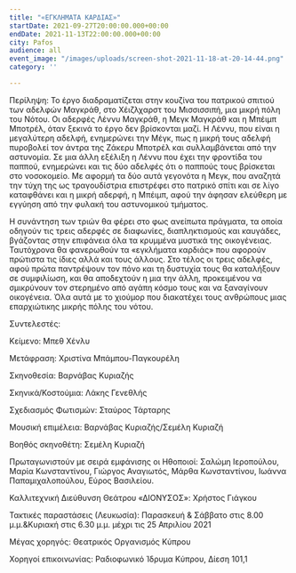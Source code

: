 ```yaml
---
title: "«ΕΓΚΛΗΜΑΤΑ ΚΑΡΔΙΑΣ»"
startDate: 2021-09-27T20:00:00.000+00:00
endDate: 2021-11-13T22:00:00.000+00:00
city: Pafos
audience: all
event_image: "/images/uploads/screen-shot-2021-11-18-at-20-14-44.png"
category: ''

---
```

Περίληψη: Το έργο διαδραματίζεται στην κουζίνα του πατρικού σπιτιού των αδελφών Μαγκράθ, στο Χέιζλχαρστ του Μισσισσιπή, μια μικρή πόλη του Νότου. Οι αδερφές Λέννυ Μαγκράθ, η Μεγκ Μαγκράθ και η Μπέιμπ Μποτρέλ, όταν ξεκινά το έργο δεν βρίσκονται μαζί. Η Λέννυ, που είναι η μεγαλύτερη αδελφή, ενημερώνει την Μέγκ, πως η μικρή τους αδελφή πυροβολεί τον άντρα της Ζάκερυ  Μποτρέλ και συλλαμβάνεται από την αστυνομία. Σε μια άλλη εξέλιξη η Λέννυ που έχει την φροντίδα του παππού, ενημερώνει και τις δύο αδελφές ότι ο παππούς τους βρίσκεται στο νοσοκομείο. Με αφορμή τα δύο αυτά γεγονότα η Μεγκ, που αναζητά την τύχη της ως τραγουδίστρια επιστρέφει στο πατρικό σπίτι και σε λίγο καταφθάνει και η μικρή αδερφή, η Μπέιμπ, αφού την άφησαν ελεύθερη με εγγύηση από την φυλακή του αστυνομικού τμήματος.

 

Η συνάντηση των τριών θα φέρει στο φως ανείπωτα πράγματα, τα οποία οδηγούν τις τρεις αδερφές σε διαφωνίες, διαπληκτισμούς και καυγάδες, βγάζοντας στην επιφάνεια όλα τα κρυμμένα μυστικά της οικογένειας. Ταυτόχρονα θα φανερωθούν τα «εγκλήματα καρδιάς» που αφορούν πρώτιστα τις ίδιες αλλά και τους άλλους. Στο τέλος οι τρεις αδελφές, αφού πρώτα παντρέψουν τον πόνο και τη δυστυχία τους  θα καταλήξουν σε συμφιλίωση, και θα αποδεχτούν η μια την άλλη,  προκειμένου να σμικρύνουν τον στερημένο από αγάπη κόσμο τους και να ξαναγίνουν οικογένεια. Όλα αυτά με το χιούμορ που διακατέχει τους ανθρώπους μιας επαρχιώτικης μικρής πόλης του νότου.

 

Συντελεστές:

Κείμενο: Μπεθ Χένλυ

Μετάφραση: Χριστίνα Μπάμπου-Παγκουρέλη

Σκηνοθεσία: Βαρνάβας Κυριαζής

Σκηνικά/Κοστούμια: Λάκης Γενεθλής

Σχεδιασμός Φωτισμών: Σταύρος Τάρταρης

Μουσική επιμέλεια: Βαρνάβας Κυριαζής/Σεμέλη Κυριαζή

Βοηθός σκηνοθέτη: Σεμέλη Κυριαζή

Πρωταγωνιστούν με σειρά εμφάνισης οι Ηθοποιοί: Σαλώμη Ιεροπούλου, Μαρία Κωνσταντίνου, Γιώργος Αναγιωτός, Μάρθα Κωνσταντίνου, Ιωάννα Παπαμιχαλοπούλου, Εύρος Βασιλείου.

 

Καλλιτεχνική Διεύθυνση Θεάτρου «ΔΙΟΝΥΣΟΣ»: Χρήστος Γιάγκου

 

Τακτικές παραστάσεις (Λευκωσία): Παρασκευή & Σάββατο στις 8.00 μ.μ.&Κυριακή στις 6.30 μ.μ. μέχρι τις 25 Απριλίου 2021

Μέγας χορηγός: Θεατρικός Οργανισμός Κύπρου 

Χορηγοί επικοινωνίας: Ραδιοφωνικό Ίδρυμα Κύπρου, Δίεση 101,1